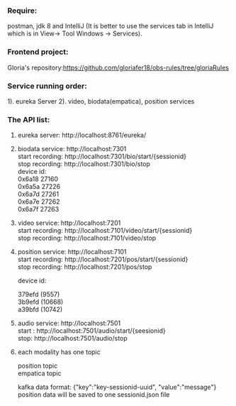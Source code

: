 ### Require:

postman, jdk 8 and IntelliJ (It is better to use the services tab in IntelliJ which is in View-> Tool Windows -> Services).

### Frontend project:

Gloria's repository:https://github.com/gloriafer18/obs-rules/tree/gloriaRules

### Service running order:

1). eureka Server
   2). video, biodata(empatica), position services

### The API list:

   1. eureka server: http://localhost:8761/eureka/
      
   
   2. biodata service: http://localhost:7301			
      start recording: http://localhost:7301/bio/start/{sessionid}			
      stop recording: http://localhost:7301/bio/stop			
      device id:			
      0x6a18	27160			
      0x6a5a	27226			
      0x6a7d	27261			
      0x6a7e 	27262		
      0x6a7f	27263
   
   
   3. video service: http://localhost:7201			
      start recording: http://localhost:7101/video/start/{sessionid}			
      stop recording: http://localhost:7101/video/stop
   

   4. position service: http://localhost:7101			
      start recording: http://localhost:7201/pos/start/{sessionid}			
      stop recording: http://localhost:7201/pos/stop			
   
      device id: 	
      
      379efd (9557)			
      3b9efd (10668)			
      a39bfd (10742)


   5. audio service: http://localhost:7501			
      start : http://localhost:7501/audio/start/{seesionid}			
      stop: http://localhost:7501/audio/stop			


   6. each modality has one topic

      position topic			
      empatica topic			

      kafka data format: {"key":"key-sessionid-uuid", "value":"message"}			
      position data will be saved to one sessionid.json file